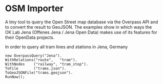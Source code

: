 OSM Importer
============

A tiny tool to query the Open Street map database via the Overpass API and to convert the result to GeoJSON. The examples show in which ways the OK Lab Jena (Offenes Jena / Jena Open Data) makes use of its features for their OpenData projects.

In order to query all tram lines and stations in Jena, Germany

    new OverpassQuery("Jena").
    WithRelations("route",   "tram").
    WithNodes    ("railway", "tram_stop").
    ToFile       ("trams.json").
    ToGeoJSONFile("trams.geojson").
    RunNow();
